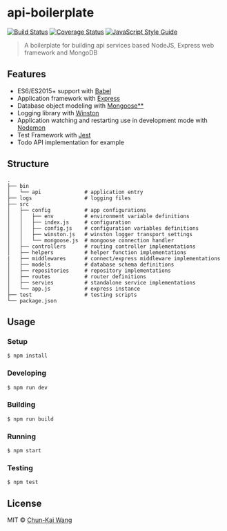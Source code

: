 # api-boilerplate

[![Build Status][travis-image]][travis-url]
[![Coverage Status][codecov-image]][codecov-url]
[![JavaScript Style Guide][standardjs-image]][standardjs-url]

> A boilerplate for building api services based NodeJS, Express web framework and MongoDB

## Features

- ES6/ES2015+ support with [Babel](https://babeljs.io)
- Application framework with [Express](http://expressjs.com)
- Database object modeling with [Mongoose**](http://mongoosejs.com)
- Logging library with [Winston](https://github.com/winstonjs/winston)
- Application watching and restarting use in development mode with [Nodemon](https://github.com/remy/nodemon)
- Test Framework with [Jest](https://facebook.github.io/jest)
- Todo API implementation for example

## Structure

```
.
├── bin
│   └── api              # application entry
├── logs                 # logging files
├── src
│   ├── config           # app configurations
│   │   ├── env          # environment variable definitions
│   │   ├── index.js     # configuration
│   │   ├── config.js    # configuration variables definitions
│   │   ├── winston.js   # winston logger transport settings
│   │   └── mongoose.js  # mongoose connection handler
│   ├── controllers      # routing controller implementations
│   ├── helpers          # helper function implementations
|   ├── middlewares      # connect/express middleware implementations
│   ├── models           # database schema definitions
│   ├── repositories     # repository implementations
│   ├── routes           # router definitions
│   ├── servies          # standalone service implementations
│   └── app.js           # express instance
├── test                 # testing scripts
└── package.json
```

## Usage

### Setup

```
$ npm install
```

### Developing

```
$ npm run dev
```

### Building

```
$ npm run build
```

### Running

```
$ npm start
```

### Testing

```
$ npm test
```

## License

MIT © [Chun-Kai Wang](https://github.com/chunkai1312)

[travis-image]: https://img.shields.io/travis/chunkai1312/api-boilerplate.svg
[travis-url]: https://travis-ci.org/chunkai1312/api-boilerplate
[codecov-image]: https://img.shields.io/codecov/c/github/chunkai1312/api-boilerplate.svg
[codecov-url]: https://codecov.io/gh/chunkai1312/api-boilerplate
[standardjs-image]: https://img.shields.io/badge/code%20style-standard-brightgreen.svg
[standardjs-url]: http://standardjs.com/
